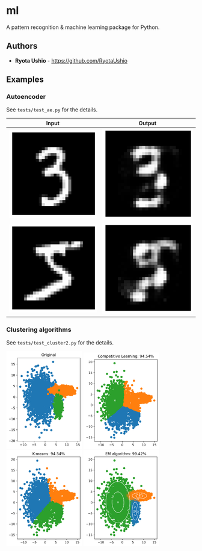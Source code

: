 # ml
A pattern recognition & machine learning package for Python.

## Authors
* **Ryota Ushio** - https://github.com/RyotaUshio

## Examples
### Autoencoder
See `tests/test_ae.py` for the details.

Input | Output
:-------------------------:|:-------------------------:
![](https://github.com/RyotaUshio/ml/blob/main/fig/ae_original3.png) | ![](https://github.com/RyotaUshio/ml/blob/main/fig/ae_restored3.png)
![](https://github.com/RyotaUshio/ml/blob/main/fig/ae_original5.png) | ![](https://github.com/RyotaUshio/ml/blob/main/fig/ae_restored5.png)

### Clustering algorithms
See `tests/test_cluster2.py` for the details.

<img src="https://github.com/RyotaUshio/ml/blob/main/fig/test_cluster2_original.png" width="40%" height="40%"/>
<img src="https://github.com/RyotaUshio/ml/blob/main/fig/test_cluster2_competitive.png" width="40%" height="40%"/>
<img src="https://github.com/RyotaUshio/ml/blob/main/fig/test_cluster2_kmeans.png" width="40%" height="40%"/>
<img src="https://github.com/RyotaUshio/ml/blob/main/fig/test_cluster2_em.png" width="40%" height="40%"/>

